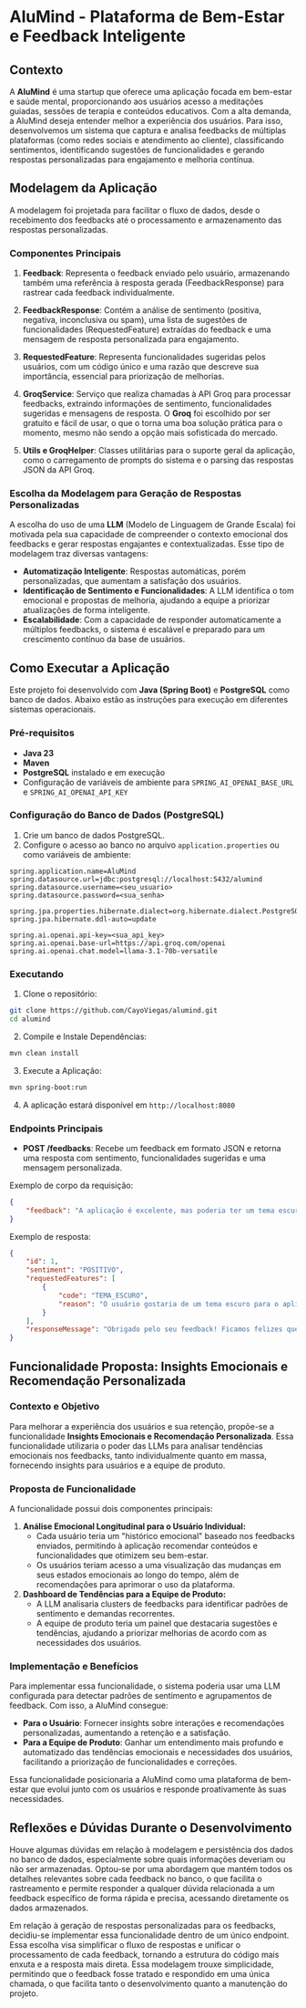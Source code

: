 # AluMind - Plataforma de Bem-Estar e Feedback Inteligente

## Contexto

A **AluMind** é uma startup que oferece uma aplicação focada em bem-estar e saúde mental, proporcionando aos usuários acesso a meditações guiadas, sessões de terapia e conteúdos educativos. Com a alta demanda, a AluMind deseja entender melhor a experiência dos usuários. Para isso, desenvolvemos um sistema que captura e analisa feedbacks de múltiplas plataformas (como redes sociais e atendimento ao cliente), classificando sentimentos, identificando sugestões de funcionalidades e gerando respostas personalizadas para engajamento e melhoria contínua.

## Modelagem da Aplicação

A modelagem foi projetada para facilitar o fluxo de dados, desde o recebimento dos feedbacks até o processamento e armazenamento das respostas personalizadas. 

### Componentes Principais

1. **Feedback**: Representa o feedback enviado pelo usuário, armazenando também uma referência à resposta gerada (FeedbackResponse) para rastrear cada feedback individualmente.
   
2. **FeedbackResponse**: Contém a análise de sentimento (positiva, negativa, inconclusiva ou spam), uma lista de sugestões de funcionalidades (RequestedFeature) extraídas do feedback e uma mensagem de resposta personalizada para engajamento.

3. **RequestedFeature**: Representa funcionalidades sugeridas pelos usuários, com um código único e uma razão que descreve sua importância, essencial para priorização de melhorias.

4. **GroqService**: Serviço que realiza chamadas à API Groq para processar feedbacks, extraindo informações de sentimento, funcionalidades sugeridas e mensagens de resposta. O **Groq** foi escolhido por ser gratuito e fácil de usar, o que o torna uma boa solução prática para o momento, mesmo não sendo a opção mais sofisticada do mercado.

5. **Utils e GroqHelper**: Classes utilitárias para o suporte geral da aplicação, como o carregamento de prompts do sistema e o parsing das respostas JSON da API Groq.

### Escolha da Modelagem para Geração de Respostas Personalizadas

A escolha do uso de uma **LLM** (Modelo de Linguagem de Grande Escala) foi motivada pela sua capacidade de compreender o contexto emocional dos feedbacks e gerar respostas engajantes e contextualizadas. Esse tipo de modelagem traz diversas vantagens:

- **Automatização Inteligente**: Respostas automáticas, porém personalizadas, que aumentam a satisfação dos usuários.
- **Identificação de Sentimento e Funcionalidades**: A LLM identifica o tom emocional e propostas de melhoria, ajudando a equipe a priorizar atualizações de forma inteligente.
- **Escalabilidade**: Com a capacidade de responder automaticamente a múltiplos feedbacks, o sistema é escalável e preparado para um crescimento contínuo da base de usuários.

## Como Executar a Aplicação

Este projeto foi desenvolvido com **Java (Spring Boot)** e **PostgreSQL** como banco de dados. Abaixo estão as instruções para execução em diferentes sistemas operacionais.

### Pré-requisitos

- **Java 23**
- **Maven**
- **PostgreSQL** instalado e em execução
- Configuração de variáveis de ambiente para `SPRING_AI_OPENAI_BASE_URL` e `SPRING_AI_OPENAI_API_KEY`

### Configuração do Banco de Dados (PostgreSQL)

1. Crie um banco de dados PostgreSQL.
2. Configure o acesso ao banco no arquivo `application.properties` ou como variáveis de ambiente:
```properties
spring.application.name=AluMind
spring.datasource.url=jdbc:postgresql://localhost:5432/alumind
spring.datasource.username=<seu_usuario>
spring.datasource.password=<sua_senha>

spring.jpa.properties.hibernate.dialect=org.hibernate.dialect.PostgreSQLDialect
spring.jpa.hibernate.ddl-auto=update

spring.ai.openai.api-key=<sua_api_key>
spring.ai.openai.base-url=https://api.groq.com/openai
spring.ai.openai.chat.model=llama-3.1-70b-versatile
```
### Executando
1. Clone o repositório:
```bash
git clone https://github.com/CayoViegas/alumind.git
cd alumind
```
2. Compile e Instale Dependências:
```bash
mvn clean install
```
3. Execute a Aplicação:
```bash
mvn spring-boot:run
```
4. A aplicação estará disponível em `http://localhost:8080`
### Endpoints Principais
- **POST /feedbacks**: Recebe um feedback em formato JSON e retorna uma resposta com sentimento, funcionalidades sugeridas e uma mensagem personalizada.

Exemplo de corpo da requisição:
```json
{
    "feedback": "A aplicação é excelente, mas poderia ter um tema escuro."
}
```

Exemplo de resposta:
```json
{
    "id": 1,
    "sentiment": "POSITIVO",
    "requestedFeatures": [
        {
            "code": "TEMA_ESCURO",
            "reason": "O usuário gostaria de um tema escuro para o aplicativo"
        }
    ],
    "responseMessage": "Obrigado pelo seu feedback! Ficamos felizes que esteja gostando e vamos considerar a sugestão do tema escuro."
}
```

## Funcionalidade Proposta: Insights Emocionais e Recomendação Personalizada
### Contexto e Objetivo
Para melhorar a experiência dos usuários e sua retenção, propõe-se a funcionalidade **Insights Emocionais e Recomendação Personalizada**. Essa funcionalidade utilizaria o poder das LLMs para analisar tendências emocionais nos feedbacks, tanto individualmente quanto em massa, fornecendo insights para usuários e a equipe de produto.
### Proposta de Funcionalidade
A funcionalidade possui dois componentes principais:
1. **Análise Emocional Longitudinal para o Usuário Individual:**
    - Cada usuário teria um "histórico emocional" baseado nos feedbacks enviados, permitindo à aplicação recomendar conteúdos e funcionalidades que otimizem seu bem-estar.
    - Os usuários teriam acesso a uma visualização das mudanças em seus estados emocionais ao longo do tempo, além de recomendações para aprimorar o uso da plataforma.
2. **Dashboard de Tendências para a Equipe de Produto:**
    - A LLM analisaria clusters de feedbacks para identificar padrões de sentimento e demandas recorrentes.
    - A equipe de produto teria um painel que destacaria sugestões e tendências, ajudando a priorizar melhorias de acordo com as necessidades dos usuários.
### Implementação e Benefícios
Para implementar essa funcionalidade, o sistema poderia usar uma LLM configurada para detectar padrões de sentimento e agrupamentos de feedback. Com isso, a AluMind consegue:
- **Para o Usuário**: Fornecer insights sobre interações e recomendações personalizadas, aumentando a retenção e a satisfação.
- **Para a Equipe de Produto**: Ganhar um entendimento mais profundo e automatizado das tendências emocionais e necessidades dos usuários, facilitando a priorização de funcionalidades e correções.

Essa funcionalidade posicionaria a AluMind como uma plataforma de bem-estar que evolui junto com os usuários e responde proativamente às suas necessidades.

## Reflexões e Dúvidas Durante o Desenvolvimento

Houve algumas dúvidas em relação à modelagem e persistência dos dados no banco de dados, especialmente sobre quais informações deveriam ou não ser armazenadas. Optou-se por uma abordagem que mantém todos os detalhes relevantes sobre cada feedback no banco, o que facilita o rastreamento e permite responder a qualquer dúvida relacionada a um feedback específico de forma rápida e precisa, acessando diretamente os dados armazenados.

Em relação à geração de respostas personalizadas para os feedbacks, decidiu-se implementar essa funcionalidade dentro de um único endpoint. Essa escolha visa simplificar o fluxo de respostas e unificar o processamento de cada feedback, tornando a estrutura do código mais enxuta e a resposta mais direta. Essa modelagem trouxe simplicidade, permitindo que o feedback fosse tratado e respondido em uma única chamada, o que facilita tanto o desenvolvimento quanto a manutenção do projeto.
